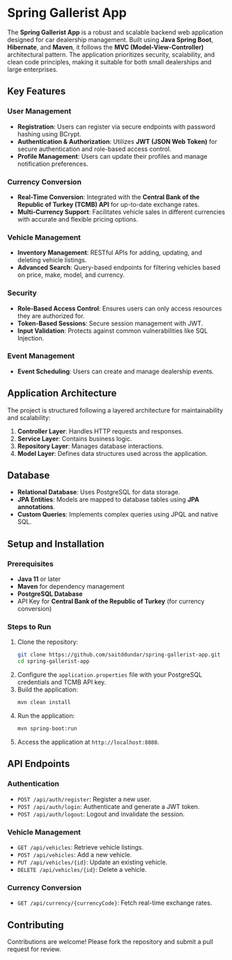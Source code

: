 # Spring Gallerist App

The **Spring Gallerist App** is a robust and scalable backend web application designed for car dealership management. Built using **Java Spring Boot**, **Hibernate**, and **Maven**, it follows the **MVC (Model-View-Controller)** architectural pattern. The application prioritizes security, scalability, and clean code principles, making it suitable for both small dealerships and large enterprises.

## Key Features

### User Management
- **Registration**: Users can register via secure endpoints with password hashing using BCrypt.
- **Authentication & Authorization**: Utilizes **JWT (JSON Web Token)** for secure authentication and role-based access control.
- **Profile Management**: Users can update their profiles and manage notification preferences.

### Currency Conversion
- **Real-Time Conversion**: Integrated with the **Central Bank of the Republic of Turkey (TCMB) API** for up-to-date exchange rates.
- **Multi-Currency Support**: Facilitates vehicle sales in different currencies with accurate and flexible pricing options.

### Vehicle Management
- **Inventory Management**: RESTful APIs for adding, updating, and deleting vehicle listings.
- **Advanced Search**: Query-based endpoints for filtering vehicles based on price, make, model, and currency.

### Security
- **Role-Based Access Control**: Ensures users can only access resources they are authorized for.
- **Token-Based Sessions**: Secure session management with JWT.
- **Input Validation**: Protects against common vulnerabilities like SQL Injection.

### Event Management
- **Event Scheduling**: Users can create and manage dealership events.

## Application Architecture

The project is structured following a layered architecture for maintainability and scalability:
1. **Controller Layer**: Handles HTTP requests and responses.
2. **Service Layer**: Contains business logic.
3. **Repository Layer**: Manages database interactions.
4. **Model Layer**: Defines data structures used across the application.

## Database
- **Relational Database**: Uses PostgreSQL for data storage.
- **JPA Entities**: Models are mapped to database tables using **JPA annotations**.
- **Custom Queries**: Implements complex queries using JPQL and native SQL.

## Setup and Installation

### Prerequisites
- **Java 11** or later
- **Maven** for dependency management
- **PostgreSQL Database**
- API Key for **Central Bank of the Republic of Turkey** (for currency conversion)

### Steps to Run
1. Clone the repository:
   ```bash
   git clone https://github.com/saitddundar/spring-gallerist-app.git
   cd spring-gallerist-app
   ```
2. Configure the `application.properties` file with your PostgreSQL credentials and TCMB API key.
3. Build the application:
   ```bash
   mvn clean install
   ```
4. Run the application:
   ```bash
   mvn spring-boot:run
   ```
5. Access the application at `http://localhost:8080`.

## API Endpoints

### Authentication
- `POST /api/auth/register`: Register a new user.
- `POST /api/auth/login`: Authenticate and generate a JWT token.
- `POST /api/auth/logout`: Logout and invalidate the session.

### Vehicle Management
- `GET /api/vehicles`: Retrieve vehicle listings.
- `POST /api/vehicles`: Add a new vehicle.
- `PUT /api/vehicles/{id}`: Update an existing vehicle.
- `DELETE /api/vehicles/{id}`: Delete a vehicle.

### Currency Conversion
- `GET /api/currency/{currencyCode}`: Fetch real-time exchange rates.

## Contributing
Contributions are welcome! Please fork the repository and submit a pull request for review.
